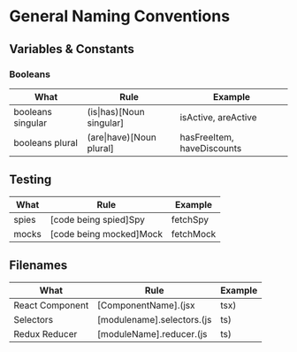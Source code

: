 # General Naming Conventions

## Variables & Constants

### Booleans

| What | Rule | Example |
| ---- | ---- | ------- |
| booleans singular | (is\|has)[Noun singular] | isActive, areActive |
| booleans plural   | (are\|have)[Noun plural] | hasFreeItem, haveDiscounts |

## Testing

| What | Rule | Example |
| ---- | ---- | ------- |
| spies | [code being spied]Spy | fetchSpy |
| mocks | [code being mocked]Mock | fetchMock |

## Filenames

| What | Rule | Example |
| ---- | ---- | ------- |
| React Component | [ComponentName].(jsx|tsx) | Avatar.jsx, NavMenu.tsx |
| Selectors | [modulename].selectors.(js|ts) | cart.selectors.js|
| Redux Reducer | [moduleName].reducer.(js|ts) | cart.reducer.js |

